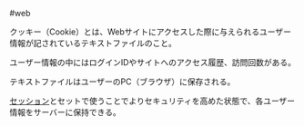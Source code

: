  #web 

クッキー（Cookie）とは、Webサイトにアクセスした際に与えられるユーザー情報が記されているテキストファイルのこと。

ユーザー情報の中にはログインIDやサイトへのアクセス履歴、訪問回数がある。

テキストファイルはユーザーのPC（ブラウザ）に保存される。

[セッション](セッション.md)とセットで使うことでよりセキュリティを高めた状態で、各ユーザー情報をサーバーに保持できる。